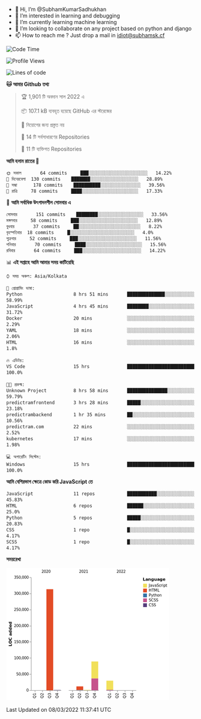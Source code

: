 - 👋 Hi, I’m @SubhamKumarSadhukhan
- 👀 I’m interested in learning and debugging
- 🌱 I’m currently learning machine learning
- 💞️ I’m looking to collaborate on any project based on python and django
- 📫 How to reach me ?
      Just drop a mail in idiot@subhamsk.cf

<!---
SubhamKumarSadhukhan/SubhamKumarSadhukhan is a ✨ special ✨ repository because its `README.md` (this file) appears on your GitHub profile.
You can click the Preview link to take a look at your changes.
--->


<!--START_SECTION:waka-->
![Code Time](http://img.shields.io/badge/Code%20Time-237%20hrs%2047%20mins-blue)

![Profile Views](http://img.shields.io/badge/%E0%A6%AA%E0%A7%8D%E0%A6%B0%E0%A7%8B%E0%A6%AB%E0%A6%BE%E0%A6%87%E0%A6%B2%20%E0%A6%A6%E0%A6%B0%E0%A7%8D%E0%A6%B6%E0%A6%A8-0-blue)

![Lines of code](https://img.shields.io/badge/%E0%A6%B9%E0%A7%8D%E0%A6%AF%E0%A6%BE%E0%A6%B2%E0%A7%8B%20%E0%A6%93%E0%A6%AF%E0%A6%BC%E0%A6%BE%E0%A6%B0%E0%A7%8D%E0%A6%B2%E0%A7%8D%E0%A6%A1%20%E0%A6%A5%E0%A7%87%E0%A6%95%E0%A7%87%20%E0%A6%86%E0%A6%AE%E0%A6%BF%20%E0%A6%B2%E0%A6%BF%E0%A6%96%E0%A7%87%E0%A6%9B%E0%A6%BF-446%20Thousand%20%E0%A6%95%E0%A7%8B%E0%A6%A1%E0%A7%87%E0%A6%B0%20%E0%A6%B2%E0%A6%BE%E0%A6%87%E0%A6%A8-blue)

**🐱 আমার Github তথ্য** 

> 🏆 1,901 টি অবদান সাল 2022 এ
 > 
> 📦 107.1 kB ব্যবহৃত হয়েছে GitHub এর স্টরেজের 
 > 
> 🚫 নিয়োগের জন্য প্রস্তুত নয়
 > 
> 📜 14 টি সর্বসাধারণের Repositories 
 > 
> 🔑 11 টি ব্যক্তিগত Repositories  
 > 
**আমি হলাম রাতের 🦉** 

```text
🌞 সকাল       64 commits     ███░░░░░░░░░░░░░░░░░░░░░░   14.22% 
🌆 দিনেরবেলা  130 commits    ███████░░░░░░░░░░░░░░░░░░   28.89% 
🌃 সন্ধা      178 commits    ██████████░░░░░░░░░░░░░░░   39.56% 
🌙 রাত্রি     78 commits     ████░░░░░░░░░░░░░░░░░░░░░   17.33%

```
📅 **আমি সর্বাধিক উৎপাদনশীল সোমবার এ** 

```text
সোমবার       151 commits    ████████░░░░░░░░░░░░░░░░░   33.56% 
মঙ্গলবার     58 commits     ███░░░░░░░░░░░░░░░░░░░░░░   12.89% 
বুধবার       37 commits     ██░░░░░░░░░░░░░░░░░░░░░░░   8.22% 
বৃহস্পতিবার  18 commits     █░░░░░░░░░░░░░░░░░░░░░░░░   4.0% 
শুক্রবার     52 commits     ███░░░░░░░░░░░░░░░░░░░░░░   11.56% 
শনিবার       70 commits     ████░░░░░░░░░░░░░░░░░░░░░   15.56% 
রবিবার       64 commits     ███░░░░░░░░░░░░░░░░░░░░░░   14.22%

```


📊 **এই সপ্তাহে আমি আমার সময় কাটিয়েছি** 

```text
⌚︎ সময় অঞ্চল: Asia/Kolkata

💬 প্রোগ্রামিং ভাষা: 
Python                   8 hrs 51 mins       ██████████████░░░░░░░░░░░   58.99% 
JavaScript               4 hrs 45 mins       ████████░░░░░░░░░░░░░░░░░   31.72% 
Docker                   20 mins             ░░░░░░░░░░░░░░░░░░░░░░░░░   2.29% 
YAML                     18 mins             ░░░░░░░░░░░░░░░░░░░░░░░░░   2.06% 
HTML                     16 mins             ░░░░░░░░░░░░░░░░░░░░░░░░░   1.8%

🔥 এডিটর: 
VS Code                  15 hrs              █████████████████████████   100.0%

🐱‍💻 প্রকল্ম: 
Unknown Project          8 hrs 58 mins       ███████████████░░░░░░░░░░   59.79% 
predictramfrontend       3 hrs 28 mins       █████░░░░░░░░░░░░░░░░░░░░   23.18% 
predictrambackend        1 hr 35 mins        ██░░░░░░░░░░░░░░░░░░░░░░░   10.56% 
predictram.com           22 mins             ░░░░░░░░░░░░░░░░░░░░░░░░░   2.52% 
kubernetes               17 mins             ░░░░░░░░░░░░░░░░░░░░░░░░░   1.98%

💻 অপারেটিং সিস্টেম: 
Windows                  15 hrs              █████████████████████████   100.0%

```

**আমি বেশিরভাগ ক্ষেত্রে কোড করি JavaScript তে** 

```text
JavaScript               11 repos            ███████████░░░░░░░░░░░░░░   45.83% 
HTML                     6 repos             ██████░░░░░░░░░░░░░░░░░░░   25.0% 
Python                   5 repos             █████░░░░░░░░░░░░░░░░░░░░   20.83% 
CSS                      1 repo              █░░░░░░░░░░░░░░░░░░░░░░░░   4.17% 
SCSS                     1 repo              █░░░░░░░░░░░░░░░░░░░░░░░░   4.17%

```


**সময়রেখা**

![Chart not found](https://raw.githubusercontent.com/SubhamKumarSadhukhan/SubhamKumarSadhukhan/main/charts/bar_graph.png) 


 Last Updated on 08/03/2022 11:37:41 UTC
<!--END_SECTION:waka-->

